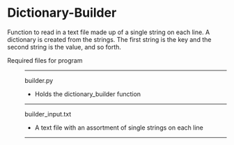 # Dictionary-Builder

Function to read in a text file made up of a single string on each line. A dictionary is created from the strings. The first string is the key and the second string is the value, and so forth.



<dl>
  <dt> Required files for program
  </dt>

  <dd>

---
builder.py
* Holds the dictionary_builder function 
---

builder_input.txt
* A text file with an assortment of single strings on each line

---

</dt>
